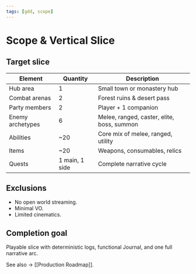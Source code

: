 ```yaml
---
tags: [gdd, scope]
---
```


# Scope & Vertical Slice

## Target slice
| Element | Quantity | Description |
|----------|-----------|-------------|
| Hub area | 1 | Small town or monastery hub |
| Combat arenas | 2 | Forest ruins & desert pass |
| Party members | 2 | Player + 1 companion |
| Enemy archetypes | 6 | Melee, ranged, caster, elite, boss, summon |
| Abilities | ~20 | Core mix of melee, ranged, utility |
| Items | ~20 | Weapons, consumables, relics |
| Quests | 1 main, 1 side | Complete narrative cycle |

## Exclusions
- No open world streaming.  
- Minimal VO.  
- Limited cinematics.  

## Completion goal
Playable slice with deterministic logs, functional Journal, and one full narrative arc.

See also → [[Production Roadmap]].

